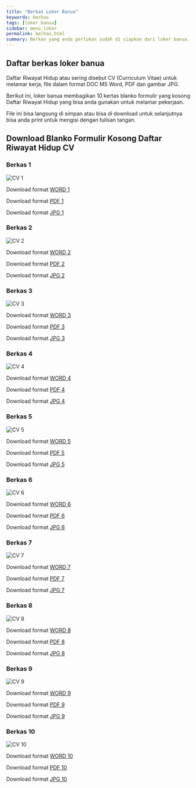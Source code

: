 ```yaml
---
title: "Berkas Loker Banua"
keywords: berkas
tags: [loker_banua]
sidebar: menu_loker
permalink: berkas.html
summary: Berkas yang anda perlukan sudah di siapkan dari loker banua.
---
```


## Daftar berkas loker banua

Daftar Riwayat Hidup atau sering disebut CV (Curriculum Vitae) untuk melamar kerja, file dalam format DOC MS Word, PDF dan gambar JPG.

Berikut ini, loker banua membagikan 10 kertas blanko formulir yang kosong Daftar Riwayat Hidup yang bisa anda gunakan untuk melamar pekerjaan.

File ini bisa langsung di simpan atau bisa di download untuk selanjutnya bisa anda print untuk mengisi dengan tulisan tangan.

## Download Blanko Formulir Kosong Daftar Riwayat Hidup CV

### Berkas 1

![CV 1](/images/cv1.jpg)

Download format [WORD 1](/word/cv1.jpg)

Download format [PDF 1](/pdf/cv1.jpg)

Download format [JPG 1](/images/cv1.jpg)

### Berkas 2

![CV 2](/images/cv2.jpg)

Download format [WORD 2](/word/cv2.jpg)

Download format [PDF 2](/pdf/cv2.jpg)

Download format [JPG 2](/images/cv2.jpg)

### Berkas 3

![CV 3](/images/cv3.jpg)

Download format [WORD 3](/word/cv3.jpg)

Download format [PDF 3](/pdf/cv3.jpg)

Download format [JPG 3](/images/cv3.jpg)

### Berkas 4

![CV 4](/images/cv4.jpg)

Download format [WORD 4](/word/cv4.jpg)

Download format [PDF 4](/pdf/cv4.jpg)

Download format [JPG 4](/images/cv4.jpg)

### Berkas 5

![CV 5](/images/cv5.jpg)

Download format [WORD 5](/word/cv5.jpg)

Download format [PDF 5](/pdf/cv5.jpg)

Download format [JPG 5](/images/cv5.jpg)

### Berkas 6

![CV 6](/images/cv6.jpg)

Download format [WORD 6](/word/cv6.jpg)

Download format [PDF 6](/pdf/cv6.jpg)

Download format [JPG 6](/images/cv6.jpg)

### Berkas 7

![CV 7](/images/cv7.jpg)

Download format [WORD 7](/word/cv7.jpg)

Download format [PDF 7](/pdf/cv7.jpg)

Download format [JPG 7](/images/cv7.jpg)

### Berkas 8

![CV 8](/images/cv8.jpg)

Download format [WORD 8](/word/cv8.jpg)

Download format [PDF 8](/pdf/cv8.jpg)

Download format [JPG 8](/images/cv8.jpg)

### Berkas 9

![CV 9](/images/cv9.jpg)

Download format [WORD 9](/word/cv9.jpg)

Download format [PDF 9](/pdf/cv9.jpg)

Download format [JPG 9](/images/cv9.jpg)

### Berkas 10

![CV 10](/images/cv10.jpg)

Download format [WORD 10](/word/cv10.jpg)

Download format [PDF 10](/pdf/cv10.jpg)

Download format [JPG 10](/images/cv10.jpg)
